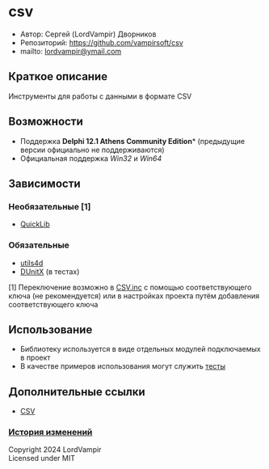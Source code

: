 ﻿# csv
- Автор:		Сергей (LordVampir) Дворников
- Репозиторий:	https://github.com/vampirsoft/csv
- mailto:		lordvampir@ymail.com





## Краткое описание
Инструменты для работы с данными в формате CSV





## Возможности
- Поддержка **Delphi 12.1 Athens Community Edition*** (предыдущие версии официально не поддерживаются)
- Официальная поддержка *Win32* и *Win64*





## Зависимости
### Необязательные [1]
- [QuickLib](https://github.com/exilon/QuickLib)

### Обязательные
- [utils4d](https://github.com/vampirsoft/utils4d)
- [DUnitX](https://github.com/VSoftTechnologies/DUnitX) (в тестах)

[1] Переключение возможно в [CSV.inc](/includes/CSV.inc) с помощью соответствующего ключа (не рекомендуется) или в настройках проекта путём добавления соответствующего ключа





## Использование
- Библиотеку используется в виде отдельных модулей подключаемых в проект
- В качестве примеров использования могут служить [тесты](/tests)





## Дополнительные ссылки
- [CSV](https://ru.wikipedia.org/wiki/CSV)





### [История изменений](/CHANGELOG.md)

Copyright 2024 LordVampir\
Licensed under MIT
